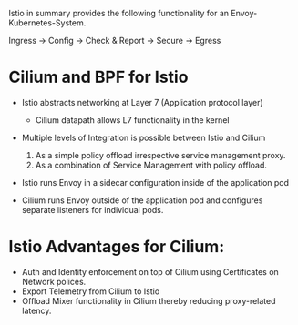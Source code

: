 Istio in summary provides the following functionality for an Envoy-Kubernetes-System.

Ingress -> Config -> Check & Report -> Secure -> Egress

# Cilium and BPF for Istio

* Istio abstracts networking at Layer 7 (Application protocol layer)
   - Cilium datapath allows L7 functionality in the kernel
* Multiple levels of Integration is possible between Istio and Cilium
  1. As a simple policy offload irrespective service management proxy.
  2. As a combination of Service Management with policy offload.

* Istio runs Envoy in a sidecar configuration inside of the application pod
* Cilium runs Envoy outside of the application pod and configures separate listeners for individual pods.

# Istio Advantages for Cilium:

* Auth and Identity enforcement on top of Cilium using Certificates on Network polices.
* Export Telemetry from Cilium to Istio
* Offload Mixer functionality in Cilium thereby reducing proxy-related latency.



